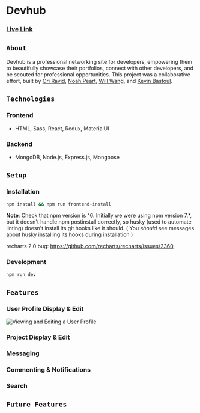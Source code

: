 # Devhub

### [Live Link](https://getdevhub.herokuapp.com/)

## `About`
Devhub is a professional networking site for developers, empowering them to beautifully showcase their portfolios, connect with other developers, and be scouted for professional opportunities. 
This project was a collaborative effort, built by [Ori Ravid](https://github.com/oriravid), [Noah Peart](https://github.com/nverno), [Will Wang](https://github.com/YizheWill), and [Kevin Bastoul](https://github.com/kaycbas). 

## `Technologies`
### Frontend
- HTML, Sass, React, Redux, MaterialUI

### Backend
- MongoDB, Node.js, Express.js, Mongoose

## `Setup`
### Installation

```sh
npm install && npm run frontend-install
```

**Note**: Check that npm version is ^6. Initially we were using npm version 7.\*, but it doesn't handle npm postinstall correctly, so husky (used to automate linting) doesn't install its git hooks like it should. ( You _should_ see messages about husky installing its hooks during installation )

recharts 2.0 bug: https://github.com/recharts/recharts/issues/2360

### Development

```sh
npm run dev
```

## `Features`
### User Profile Display & Edit

![Viewing and Editing a User Profile](https://github.com/aA-devHub/devhub/blob/master/frontend/public/readme/user_profile.gif)

### Project Display & Edit

### Messaging

### Commenting & Notifications

### Search

## `Future Features`
